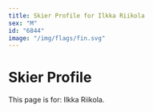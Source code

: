 ```yaml
---
title: Skier Profile for Ilkka Riikola
sex: "M"
id: "6844"
image: "/img/flags/fin.svg" 
---
```


# Skier Profile

This page is for: Ilkka Riikola.
    
